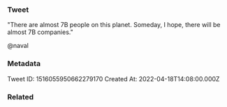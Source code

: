 ### Tweet
"There are almost 7B people on this planet. Someday, I hope, there will be almost 7B companies."

@naval

### Metadata
Tweet ID: 1516055950662279170
Created At: 2022-04-18T14:08:00.000Z

### Related

